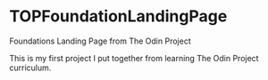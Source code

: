 # TOPFoundationLandingPage
Foundations Landing Page from The Odin Project

This is my first project I put together from learning The Odin Project curriculum.